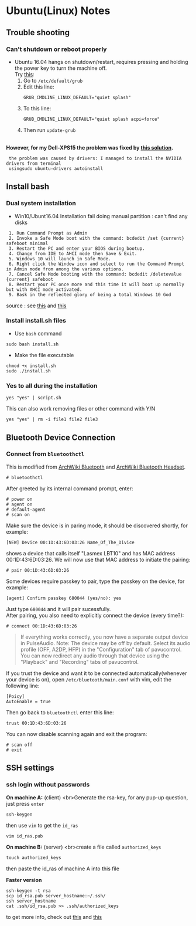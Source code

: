 # Ubuntu(Linux) Notes

## Trouble shooting
  
  ### Can't shutdown or reboot properly
  - Ubuntu 16.04 hangs on shutdown/restart, requires pressing and holding the power key to turn the machine off.
   <br/> Try [this][5]:
     1. Go to `/etc/default/grub`
     2. Edit this line:
        ```
        GRUB_CMDLINE_LINUX_DEFAULT="quiet splash"
        ```
     3. To this line:
        ```
        GRUB_CMDLINE_LINUX_DEFAULT="quiet splash acpi=force"
        ```
     4. Then run `update-grub` 
   
    
  <br/> __However, for my Dell-XPS15 the problem was fixed by [this solution][6].__
        
     the problem was caused by drivers: I managed to install the NVIDIA drivers from terminal 
     usingsudo ubuntu-drivers autoinstall 
         
## Install bash
  
  ### Dual system installation
  - Win10/Ubunt16.04 Installation fail doing manual partition : can't find any disks
  ```
   1. Run Command Prompt as Admin
   2. Invoke a Safe Mode boot with the command: bcdedit /set {current} safeboot minimal
   3. Restart the PC and enter your BIOS during bootup.
   4. Change from IDE to AHCI mode then Save & Exit.
   5. Windows 10 will launch in Safe Mode.
   6. Right click the Window icon and select to run the Command Prompt in Admin mode from among the various options.
   7. Cancel Safe Mode booting with the command: bcdedit /deletevalue {current} safeboot
   8. Restart your PC once more and this time it will boot up normally but with AHCI mode activated.
   9. Bask in the reflected glory of being a total Windows 10 God 
  ```
  source : see [this][3] and [this][4]
  
  ### Install install.sh files
  - Use `bash` command
  ```
  sudo bash install.sh
  ```
  - Make the file executable
  ```
  chmod +x install.sh
  sudo ./install.sh
  ```
  
  ### Yes to all during the installation
  ```
  yes "yes" | script.sh
  ```
  This can also work removing files or other command with Y/N
  ```
  yes "yes" | rm -i file1 file2 file3
  ```

## Bluetooth Device Connection
  ### Connect from `bluetoothctl`
  This is modified from [ArchWiki Bluetooth][1] and [ArchWiki Bluetooth Headset][2].
  ```
  # bluetoothctl
  ```
  After greeted by its internal command prompt, enter:
  ```
  # power on
  # agent on
  # default-agent
  # scan on
  ```
  Make sure the device is in paring mode, it should be discovered shortly, for example:
  ```
  [NEW] Device 00:1D:43:6D:03:26 Name_Of_The_Divice
  ```
  shows a device that calls itself "Lasmex LBT10" and has MAC address 00:1D:43:6D:03:26. We will now use that MAC address to initiate the pairing:
  ```
  # pair 00:1D:43:6D:03:26
  ```
  Some devices require passkey to pair, type the passkey on the device, for example:
  ```
  [agent] Confirm passkey 680044 (yes/no): yes
  ```
  Just type `680044` and it will pair sucessfully.<br/>
  After pairing, you also need to explicitly connect the device (every time?):
  ```
  # connect 00:1D:43:6D:03:26
  ```
  > If everything works correctly, you now have a separate output device in PulseAudio. Note: The device may be off by default. Select its audio profile (OFF, A2DP, HFP) in the "Configuration" tab of pavucontrol.
    You can now redirect any audio through that device using the "Playback" and "Recording" tabs of pavucontrol.
  
  If you trust the device and want it to be connected automatically(whenever your device is on), open `/etc/bluetooth/main.conf` with vim, edit the following line:
  ```
  [Poicy]
  AutoEnable = true
  ```
  Then go back to `bluetoothctl` enter this line:
  ```
  trust 00:1D:43:6D:03:26
  ```
  
  You can now disable scanning again and exit the program:
  ```
  # scan off
  # exit
  ```
  
 ## SSH settings
 ### ssh login without passwords
 __On machine A:__ (client)
 <br\>Generate the rsa-key, for any pup-up question, just press `enter`
 ```
 ssh-keygen
 ```
 then use `vim` to get the `id_ras`
 ```
 vim id_ras.pub
 ```
 __On machine B:__ (server)
 <br\>create a file called `authorized_keys`
 ```
 touch authorized_keys
 ```
 then paste the id_ras of machine A into this file
 
 __Faster version__
 ```
 ssh-keygen -t rsa
 scp id_rsa.pub server_hostname:~/.ssh/
 ssh server_hostname
 cat .ssh/id_rsa.pub >> .ssh/authorized_keys
 ```
 to get more info, check out [this][ssh_1] and [this][ssh_2]
  
  
  [1]:https://wiki.archlinux.org/index.php/bluetooth
  [2]:https://wiki.archlinux.org/index.php/Bluetooth_headset
  [3]:https://www.tenforums.com/drivers-hardware/15006-attn-ssd-owners-enabling-ahci-mode-after-windows-10-installation-5.html
  [ssh_1]:http://www.linuxproblem.org/art_9.html
  [ssh_2]:https://blog.longwin.com.tw/2005/12/ssh_keygen_no_passwd/
  [4]:https://askubuntu.com/questions/696413/ubuntu-installer-cant-find-any-disk-on-dell-xps-13-9350
  [5]:https://askubuntu.com/questions/764568/ubuntu-16-04-hangs-on-shutdown-restart
  [6]:https://askubuntu.com/questions/882410/ubuntu-16-10-wont-shutdown
